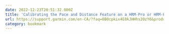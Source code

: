 ```yaml
---
date: 2022-12-23T20:51:32.000Z
title: 'Calibrating the Pace and Distance Feature on a HRM-Pro or HRM-Pro Plus | HRM-Pro™ Plus | Support Center'
url: https://support.garmin.com/en-CA/?faq=8B0cpkix4E8kJHHhs2OzY6&productID=770963&tab=topics
category: bookmark
---
```

